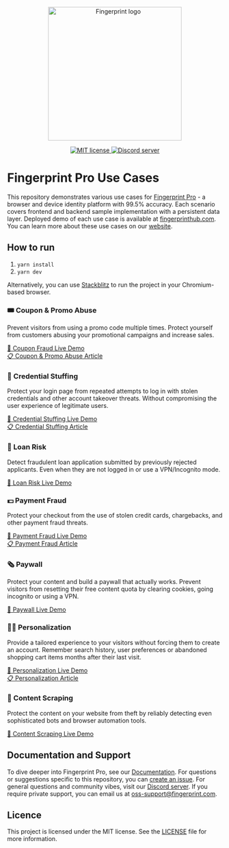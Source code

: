 <p align="center">
  <a href="https://fingerprint.com">
    <picture>
     <source media="(prefers-color-scheme: dark)" srcset="https://fingerprintjs.github.io/home/resources/logo_light.svg" />
     <source media="(prefers-color-scheme: light)" srcset="https://fingerprintjs.github.io/home/resources/logo_dark.svg" />
     <img src="https://fingerprintjs.github.io/home/resources/logo_dark.svg" alt="Fingerprint logo" width="312px" />
   </picture>
  </a>
</p>
<p align="center">
  <a href="https://opensource.org/licenses/MIT">
    <img src="https://img.shields.io/:license-mit-blue.svg" alt="MIT license">
  </a>
  <a href="https://discord.gg/39EpE2neBg">
    <img src="https://img.shields.io/discord/852099967190433792?style=logo&label=Discord&logo=Discord&logoColor=white" alt="Discord server">
  </a>
</p>

# Fingerprint Pro Use Cases

This repository demonstrates various use cases for [Fingerprint Pro](https://fingerprint.com) - a browser and device identity platform with 99.5% accuracy. Each scenario covers frontend and backend sample implementation with a persistent data layer. Deployed demo of each use case is available at [fingerprinthub.com](https://fingerprinthub.com/).
You can learn more about these use cases on our [website](https://fingerprint.com/use-cases).

## How to run

1. `yarn install`
2. `yarn dev`

Alternatively, you can use [Stackblitz](https://stackblitz.com/edit/nextjs-dmv5c7) to run the project in your Chromium-based browser.

### 🎟 Coupon & Promo Abuse

Prevent visitors from using a promo code multiple times. Protect yourself from customers abusing your promotional campaigns and increase sales.

[🍿 Coupon Fraud Live Demo](https://fingerprinthub.com/coupon-fraud)  
[📋 Coupon & Promo Abuse Article](https://fingerprint.com/use-cases/coupon-promo-abuse/)

### 🔐 Credential Stuffing

Protect your login page from repeated attempts to log in with stolen credentials and other account takeover threats. Without compromising the user experience of legitimate users.

[🍿 Credential Stuffing Live Demo](https://fingerprinthub.com/credential-stuffing)  
[📋 Credential Stuffing Article](https://fingerprint.com/use-cases/credential-stuffing/)

### 🧾 Loan Risk

Detect fraudulent loan application submitted by previously rejected applicants. Even when they are not logged in or use a VPN/Incognito mode.

[🍿 Loan Risk Live Demo](https://fingerprinthub.com/loan-risk)

### 💵 Payment Fraud

Protect your checkout from the use of stolen credit cards, chargebacks, and other payment fraud threats.

[🍿 Payment Fraud Live Demo](https://fingerprinthub.com/payment-fraud)  
[📋 Payment Fraud Article](https://fingerprint.com/use-cases/payment-fraud/)

### 🗞 Paywall

Protect your content and build a paywall that actually works. Prevent visitors from resetting their free content quota by clearing cookies, going incognito or using a VPN.

[🍿 Paywall Live Demo](https://fingerprinthub.com/paywall)

### 🙋‍♀️ Personalization

Provide a tailored experience to your visitors without forcing them to create an account. Remember search history, user preferences or abandoned shopping cart items months after their last visit.

[🍿 Personalization Live Demo](https://fingerprinthub.com/personalization)  
[📋 Personalization Article](https://fingerprint.com/use-cases/personalization/)

### 🦾 Content Scraping

Protect the content on your website from theft by reliably detecting even sophisticated bots and browser automation tools.

[🍿 Content Scraping Live Demo](https://fingerprinthub.com/web-scraping)

## Documentation and Support

To dive deeper into Fingerprint Pro, see our [Documentation](https://dev.fingerprint.com/docs). For questions or suggestions specific to this repository, you can [create an issue](https://github.com/fingerprintjs/fingerprintjs-pro-use-cases/issues/new). For general questions and community vibes, visit our [Discord server](https://discord.gg/39EpE2neBg). If you require private support, you can email us at [oss-support@fingerprint.com](oss-support@fingerprint.com).

## Licence

This project is licensed under the MIT license. See the [LICENSE](LICENSE) file for more information.
